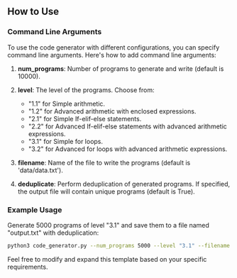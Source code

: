 
## How to Use

### Command Line Arguments

To use the code generator with different configurations, you can specify command line arguments. Here's how to add command line arguments:

1. **num_programs**: Number of programs to generate and write (default is 10000).
2. **level**: The level of the programs. Choose from:
   - "1.1" for Simple arithmetic.
   - "1.2" for Advanced arithmetic with enclosed expressions.
   - "2.1" for Simple If-elif-else statements.
   - "2.2" for Advanced If-elif-else statements with advanced arithmetic expressions.
   - "3.1" for Simple for loops.
   - "3.2" for Advanced for loops with advanced arithmetic expressions.

3. **filename**: Name of the file to write the programs (default is 'data/data.txt').

4. **deduplicate**: Perform deduplication of generated programs. If specified, the output file will contain unique programs (default is True).

### Example Usage

Generate 5000 programs of level "3.1" and save them to a file named "output.txt" with deduplication:

```bash
python3 code_generator.py --num_programs 5000 --level "3.1" --filename "output.txt" --deduplicate
```


Feel free to modify and expand this template based on your specific requirements.
